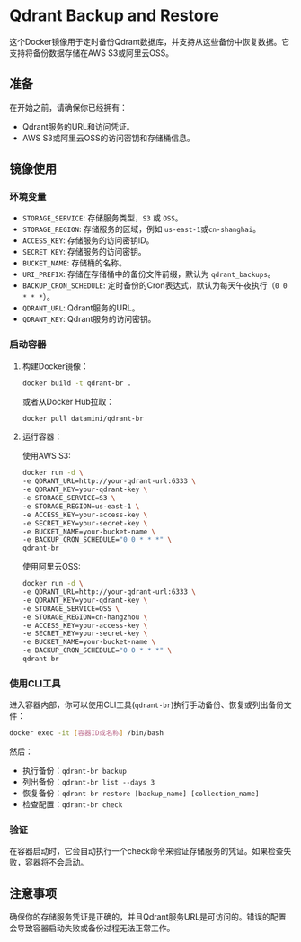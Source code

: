 # Qdrant Backup and Restore

这个Docker镜像用于定时备份Qdrant数据库，并支持从这些备份中恢复数据。它支持将备份数据存储在AWS S3或阿里云OSS。

## 准备

在开始之前，请确保你已经拥有：

- Qdrant服务的URL和访问凭证。
- AWS S3或阿里云OSS的访问密钥和存储桶信息。

## 镜像使用

### 环境变量

- `STORAGE_SERVICE`: 存储服务类型，`S3` 或 `OSS`。
- `STORAGE_REGION`: 存储服务的区域，例如 `us-east-1`或`cn-shanghai`。
- `ACCESS_KEY`: 存储服务的访问密钥ID。
- `SECRET_KEY`: 存储服务的访问密钥。
- `BUCKET_NAME`: 存储桶的名称。
- `URI_PREFIX`: 存储在存储桶中的备份文件前缀，默认为 `qdrant_backups`。
- `BACKUP_CRON_SCHEDULE`: 定时备份的Cron表达式，默认为每天午夜执行（`0 0 * * *`）。
- `QDRANT_URL`: Qdrant服务的URL。
- `QDRANT_KEY`: Qdrant服务的访问密钥。


### 启动容器

1. 构建Docker镜像：
    
    ```bash
    docker build -t qdrant-br .
    ```

    或者从Docker Hub拉取：
    
    ```bash
    docker pull datamini/qdrant-br
    ```

2. 运行容器：

   使用AWS S3:

    ```bash
    docker run -d \
    -e QDRANT_URL=http://your-qdrant-url:6333 \
    -e QDRANT_KEY=your-qdrant-key \
    -e STORAGE_SERVICE=S3 \
    -e STORAGE_REGION=us-east-1 \
    -e ACCESS_KEY=your-access-key \
    -e SECRET_KEY=your-secret-key \
    -e BUCKET_NAME=your-bucket-name \
    -e BACKUP_CRON_SCHEDULE="0 0 * * *" \
    qdrant-br
    ```
    
    使用阿里云OSS:
    
    ```bash
    docker run -d \
    -e QDRANT_URL=http://your-qdrant-url:6333 \
    -e QDRANT_KEY=your-qdrant-key \
    -e STORAGE_SERVICE=OSS \
    -e STORAGE_REGION=cn-hangzhou \
    -e ACCESS_KEY=your-access-key \
    -e SECRET_KEY=your-secret-key \
    -e BUCKET_NAME=your-bucket-name \
    -e BACKUP_CRON_SCHEDULE="0 0 * * *" \
    qdrant-br
    ```


### 使用CLI工具

进入容器内部，你可以使用CLI工具(`qdrant-br`)执行手动备份、恢复或列出备份文件：
        
```bash
docker exec -it [容器ID或名称] /bin/bash
```

然后：
* 执行备份：`qdrant-br backup`
* 列出备份：`qdrant-br list --days 3`
* 恢复备份：`qdrant-br restore [backup_name] [collection_name]`
* 检查配置：`qdrant-br check`


### 验证
在容器启动时，它会自动执行一个check命令来验证存储服务的凭证。如果检查失败，容器将不会启动。


## 注意事项

确保你的存储服务凭证是正确的，并且Qdrant服务URL是可访问的。错误的配置会导致容器启动失败或备份过程无法正常工作。



